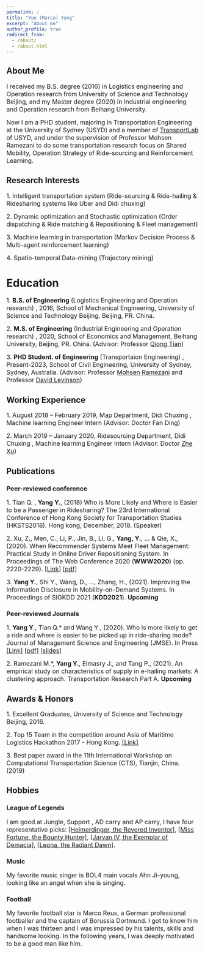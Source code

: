 ```yaml
---
permalink: /
title: "Yue (Marco) Yang"
excerpt: "About me"
author_profile: true
redirect_from: 
  - /about/
  - /about.html
---
```


## About Me

<p><font size=3>I received my B.S. degree (2016) in Logistics engineering and Operation research from University of Science and Technology Beijing, and my Master degree (2020) in Industrial engineering and Operation research from Beihang University.</font></p>


<p><font size=3>Now I am a PHD student, majoring in Transportation Engineering at the University of Sydney (USYD) and a member of <a href="https://transportlab.sydney.edu.au/home/research/control/">TransportLab</a> of USYD, and under the supervision of Professor Mohsen Ramezani to do some transportation research focus on Shared Mobility, Operation Strategy of Ride-sourcing and Reinforcement Learning.</font></p>


## Research Interests

<p><font size=3>
1. Intelligent transportation system (Ride-sourcing & Ride-hailing & Ridesharing systems like Uber and Didi chuxing)
  </font></p>

<p><font size=3>
2. Dynamic optimization and Stochastic optimization (Order dispatching & Ride matching & Repositioning & Fleet management)
   </font></p>

<p><font size=3>
3. Machine learning in transportation (Markov Decision Process & Multi-agent reinforcement learning)
   </font></p>
   
<p><font size=3>
4. Spatio-temporal Data-mining (Trajectory mining)
  </font></p>

# Education

<p><font size=3>
1. <b>B.S. of Engineering</b> (Logistics Engineering and Operation research) , 2016, School of Mechanical Engineering, University of Science and Technology Beijing, Beijing, PR. China.
  </font></p>

<p><font size=3>
2. <b>M.S. of Engineering</b> (Industrial Engineering and Operation research) , 2020, School of Economics and Management, Beihang University, Beijing, PR. China. (Advisor: Professor <a href="http://semen.buaa.edu.cn/Faculty/Behavior_and_Operation_Management/TIAN_Qiong/Profile.htm">Qiong Tian</a>)
  </font></p>

<p><font size=3>
3. <b>PHD Student. of Engineering</b> (Transportaion Engineering) , Present-2023, School of Civil Engineering, University of Sydney, Sydney, Australia. (Advisor: Professor <a href="https://www.sydney.edu.au/engineering/about/our-people/academic-staff/mohsen-ramezani.html#collapseBio">Mohsen Ramezani</a> and Professor <a href="https://www.sydney.edu.au/engineering/about/our-people/academic-staff/david-levinson.html">David Levinson</a>)
   </font></p>

## Working Experience

<p><font size=3>
1. August 2018 – February 2019, Map Department, Didi Chuxing , Machine learning Engineer Intern (Advisor: Doctor Fan Ding)
  </font></p>

<p><font size=3>
2. March 2019 – January 2020, Ridesourcing Department, Didi Chuxing , Machine learning Engineer Intern (Advisor: Doctor <a href="https://sites.google.com/site/zhexuutssjtu/">Zhe Xu</a>)
  </font></p>

## Publications



### Peer-reviewed conference

<p><font size=3>
1. Tian Q. , <b>Yang Y.</b>, (2018) Who is More Likely and Where is Easier to be a Passenger in Ridesharing? The 23rd International Conference of Hong Kong Society for Transportation Studies (HKSTS2018). Hong kong, December, 2018. (Speaker)
  </font></p>
  
<p><font size=3>
2. Xu, Z., Men, C., Li, P., Jin, B., Li, G., <b>Yang, Y.</b>, ... & Qie, X., (2020). When Recommender Systems Meet Fleet Management: Practical Study in Online Driver Repositioning System. In Proceedings of The Web Conference 2020 (<b>WWW2020</b>) (pp. 2220-2229). <a href="https://dl.acm.org/doi/abs/10.1145/3366423.3380287">[Link]</a> <a href="https://docs.qq.com/pdf/DUnd5WUdEV1dzQ09E">[pdf]</a>
  </font></p>

<p><font size=3>
3. <b>Yang Y.</b>, Shi Y., Wang, D., ..., Zhang, H., (2021). Improving the Information Disclosure in Mobility-on-Demand Systems. In Proceedings of SIGKDD 2021 (<b>KDD2021</b>). <b>Upcoming</b>
  </font></p>

### Peer-reviewed Journals

<p><font size=3>
1. <b>Yang Y.</b>, Tian Q.* and Wang Y., (2020). Who is more likely to get a ride and where is easier to be picked up in ride-sharing mode? Journal of Management Science and Engineering (JMSE). In Press <a href="https://www.sciencedirect.com/science/article/pii/S2096232020300445">[Link]</a> <a href="https://docs.qq.com/pdf/DUk94QlNpUWdmaWFY">[pdf]</a> <a href="https://docs.qq.com/slide/DUmZ0WGhhU01Ya1Bn">[slides]</a>
  </font></p>
  
<p><font size=3>
2. Ramezani M.*, <b>Yang Y.</b>, Elmasry J., and Tang P., (2021). An empirical study on characteristics of supply in e-hailing markets: A clustering
approach. Transportation Research Part A.  <b>Upcoming</b>
  </font></p>



## Awards & Honors

<p><font size=3>
1. Excellent Graduates, University of Science and Technology Beijing, 2016.
  </font></p>

<p><font size=3>
2. Top 15 Team in the competition around Asia of Maritime Logistics Hackathon 2017 - Hong Kong.  <a href="http://semen.buaa.edu.cn/info/1375/13795.htm">[Link]</a>
  </font></p>

<p><font size=3>
3. Best paper award in the 11th International Workshop on Computational Transportation Science (CTS), Tianjin, China. (2019)
  </font></p>


## Hobbies

### League of Legends

<p><font size=3>
I am good at Jungle, Support , AD carry and AP carry, I have four representative picks: <a href="https://na.leagueoflegends.com/en-us/champions/heimerdinger/">[Heimerdinger, the Revered Inventor]</a>, <a href="https://na.leagueoflegends.com/en-us/champions/miss-fortune/">[Miss Fortune, the Bounty Hunter]</a>, <a href="https://na.leagueoflegends.com/en-us/champions/jarvan-iv/">[Jarvan IV, the Exemplar of Demacia]</a>, <a href="https://na.leagueoflegends.com/en-us/champions/leona/">[Leona, the Radiant Dawn]</a>.
  </font></p>

### Music

<p><font size=3>
My favorite music singer is BOL4 main vocals Ahn Ji-young, looking like an angel when she is singing.
  </font></p>

### Football

<p><font size=3>
My favorite football star is Marco Reus,  a German professional footballer and the captain of  Borussia Dortmund. I got to know him when I was thirteen and I was impressed by his talents, skills and handsome looking. In the following years, I was deeply motivated to be a good man like him.
  </font></p>
